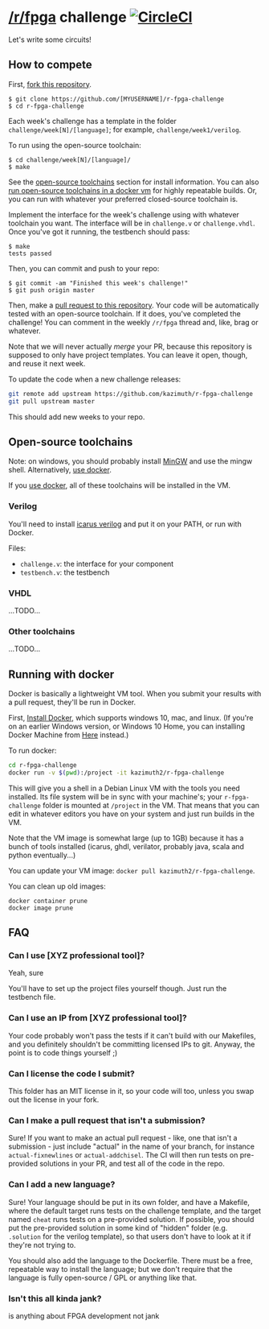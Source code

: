 # [/r/fpga](https://reddit.com/r/fpga) challenge [![CircleCI](https://circleci.com/gh/kazimuth/r-fpga-challenge.svg?style=svg)](https://circleci.com/gh/kazimuth/r-fpga-challenge)

Let's write some circuits!

## How to compete
First, [fork this repository](https://help.github.com/articles/fork-a-repo/).

```
$ git clone https://github.com/[MYUSERNAME]/r-fpga-challenge
$ cd r-fpga-challenge
```

Each week's challenge has a template in the folder `challenge/week[N]/[language]`; for example, `challenge/week1/verilog`.

To run using the open-source toolchain:
```
$ cd challenge/week[N]/[language]/
$ make
```
See the [open-source toolchains](#open-source-toolchains) section for install information.
You can also [run open-source toolchains in a docker vm](#running-with-docker) for highly repeatable builds.
Or, you can run with whatever your preferred closed-source toolchain is.

Implement the interface for the week's challenge using with whatever toolchain you want. The interface will be in `challenge.v` or `challenge.vhdl`. Once you've got it running, the testbench should pass:

```
$ make
tests passed
```

Then, you can commit and push to your repo:

```
$ git commit -am "Finished this week's challenge!"
$ git push origin master
```

Then, make a [pull request to this repository](https://help.github.com/articles/about-pull-requests/). Your code will be automatically tested with an open-source toolchain. If it does, you've completed the challenge! You can comment in the weekly `/r/fpga` thread and, like, brag or whatever.

Note that we will never actually *merge* your PR, because this repository is supposed to only have project templates. You can leave it open, though, and reuse it next week.

To update the code when a new challenge releases:
```sh
git remote add upstream https://github.com/kazimuth/r-fpga-challenge
git pull upstream master
```
This should add new weeks to your repo.

## Open-source toolchains
Note: on windows, you should probably install [MinGW](http://www.mingw.org/) and use the mingw shell. Alternatively, [use docker](#running-with-docker).

If you [use docker](#running-with-docker), all of these toolchains will be installed in the VM.

### Verilog
You'll need to install [icarus verilog](http://iverilog.wikia.com/wiki/Installation_Guide) and put it on your PATH, or run with Docker.

Files: 
- `challenge.v`: the interface for your component
- `testbench.v`: the testbench

### VHDL
...TODO...

### Other toolchains
...TODO...

## Running with docker
Docker is basically a lightweight VM tool. When you submit your results with a pull request, they'll be run in Docker.

First, [Install Docker](https://docs.docker.com/install/), which supports windows 10, mac, and linux. (If you're on an earlier Windows version, or Windows 10 Home, you can installing Docker Machine from [Here](https://docs.docker.com/toolbox/overview/) instead.)

To run docker:

```sh
cd r-fpga-challenge
docker run -v $(pwd):/project -it kazimuth2/r-fpga-challenge
```

This will give you a shell in a Debian Linux VM with the tools you need installed. Its file system will be in sync with your machine's; your `r-fpga-challenge` folder is mounted at `/project` in the VM. That means that you can edit in whatever editors you have on your system and just run builds in the VM.

Note that the VM image is somewhat large (up to 1GB) because it has a bunch of tools installed (icarus, ghdl, verilator, probably java, scala and python eventually...)

You can update your VM image: 
`docker pull kazimuth2/r-fpga-challenge`.

You can clean up old images:
```
docker container prune
docker image prune
```

## FAQ
### Can I use [XYZ professional tool]?
Yeah, sure

You'll have to set up the project files yourself though. Just run the testbench file.

### Can I use an IP from [XYZ professional tool]?
Your code probably won't pass the tests if it can't build with our Makefiles, and you definitely shouldn't be committing licensed IPs to git. Anyway, the point is to code things yourself ;)

### Can I license the code I submit?
This folder has an MIT license in it, so your code will too, unless you swap out the license in your fork.

### Can I make a pull request that isn't a submission?
Sure! If you want to make an actual pull request - like, one that isn't a submission - just include "actual" in the name of your branch, for instance `actual-fixnewlines` or `actual-addchisel`. The CI will then run tests on pre-provided solutions in your PR, and test all of the code in the repo.

### Can I add a new language?
Sure! Your language should be put in its own folder, and have a Makefile, where the default target runs tests on the challenge template, and the target named `cheat` runs tests on a pre-provided solution. If possible, you should put the pre-provided solution in some kind of "hidden" folder (e.g. `.solution` for the verilog template), so that users don't have to look at it if they're not trying to.

You should also add the language to the Dockerfile. There must be a free, repeatable way to install the language; but we don't require that the language is fully open-source / GPL or anything like that.

### Isn't this all kinda jank?
is anything about FPGA development not jank

